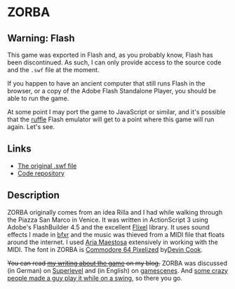 # ZORBA

## Warning: Flash
This game was exported in Flash and, as you probably know, Flash has been discontinued. As such, I can only provide access to the source code and the `.swf` file at the moment.

If you happen to have an ancient computer that still runs Flash in the browser, or a copy of the Adobe Flash Standalone Player, you should be able to run the game.

At some point I may port the game to JavaScript or similar, and it's possible that the [ruffle](https://ruffle.rs/) Flash emulator will get to a point where this game will run again. Let's see.

## Links
* [The original .swf file](https://github.com/pippinbarr/zorba/releases/tag/swf)
* [Code repository](https://github.com/pippinbarr/zorba)

## Description
ZORBA originally comes from an idea Rilla and I had while walking through the Piazza San Marco in Venice. It was written in ActionScript 3 using Adobe's FlashBuilder 4.5 and the excellent [Flixel](http://www.flixel.org/) library. It uses sound effects I made in [bfxr](http://www.bfxr.net/) and the music was thieved from a MIDI file that floats around the internet. I used [Aria Maestosa](http://ariamaestosa.sourceforge.net/) extensively in working with the MIDI. The font in ZORBA is [Commodore 64 Pixelized](http://www.dafont.com/commodore-64-pixelized.font) by[Devin Cook](http://www.devincook.com/).

~~You can read [my writing about the game](http://www.pippinbarr.com/tag/zorba?order=asc) on my blog.~~ ZORBA was discussed (in German) on [Superlevel](http://www.superlevel.de/spiele/zorba) and (in English) on [gamescenes](http://www.gamescenes.org/2011/11/art-game-pippin-barrs-zorba-2011.html). And [some crazy people made a guy play it while on a swing](http://a.yfrog.com/img256/4687/ehm.mp4), so there you go.

